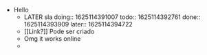 - Hello
	- LATER sla
	  doing:: 1625114391007
	  todo:: 1625114392761
	  done:: 1625114393909
	  later:: 1625114394722
	- [[Link?]] Pode ser criado
	- Omg it works online
	-